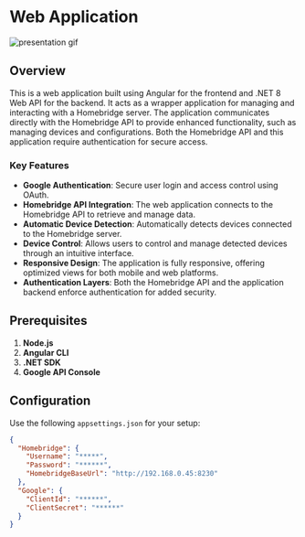 # Web Application
![presentation gif](light.gif)
## Overview
This is a web application built using Angular for the frontend and .NET 8 Web API for the backend. It acts as a wrapper application for managing and interacting with a Homebridge server. The application communicates directly with the Homebridge API to provide enhanced functionality, such as managing devices and configurations. Both the Homebridge API and this application require authentication for secure access.

### Key Features
- **Google Authentication**: Secure user login and access control using OAuth.
- **Homebridge API Integration**: The web application connects to the Homebridge API to retrieve and manage data.
- **Automatic Device Detection**: Automatically detects devices connected to the Homebridge server.
- **Device Control**: Allows users to control and manage detected devices through an intuitive interface.
- **Responsive Design**: The application is fully responsive, offering optimized views for both mobile and web platforms.
- **Authentication Layers**: Both the Homebridge API and the application backend enforce authentication for added security.

## Prerequisites
1. **Node.js**
2. **Angular CLI**
3. **.NET SDK**
4. **Google API Console**

## Configuration
Use the following `appsettings.json` for your setup:
```json
{
  "Homebridge": {
    "Username": "*****",
    "Password": "******",
    "HomebridgeBaseUrl": "http://192.168.0.45:8230"
  },
  "Google": {
    "ClientId": "******",
    "ClientSecret": "******"
  }
}

